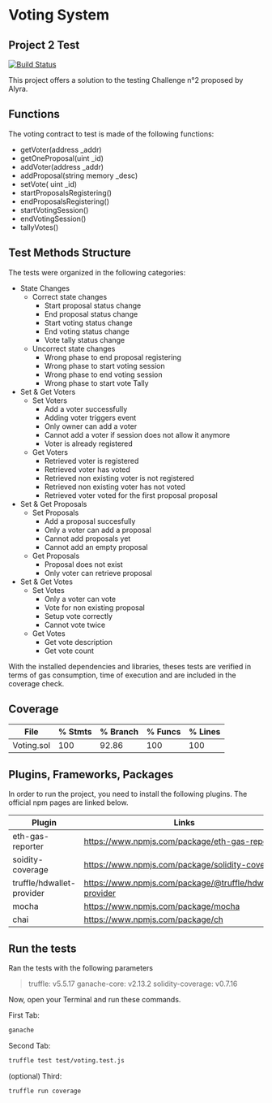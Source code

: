 # Voting System
## Project 2 Test

[![Build Status](https://travis-ci.org/joemccann/dillinger.svg?branch=master)](https://travis-ci.org/joemccann/dillinger)

This project offers a solution to the testing Challenge n°2 proposed by Alyra.

## Functions

The voting contract to test is made of the following functions:

- getVoter(address _addr)
- getOneProposal(uint _id)
- addVoter(address _addr)
- addProposal(string memory _desc)
- setVote( uint _id)
- startProposalsRegistering() 
- endProposalsRegistering()
- startVotingSession()
- endVotingSession()
- tallyVotes()

## Test Methods Structure

The tests were organized in the following categories: 

- State Changes
    - Correct state changes
        * Start proposal status change 
        * End proposal status change
        * Start voting status change
        * End voting status change
        * Vote tally status change
    - Uncorrect state changes
        * Wrong phase to end proposal registering
        * Wrong phase to start voting session
        * Wrong phase to end voting session
        * Wrong phase to start vote Tally
- Set & Get Voters
    - Set Voters
        * Add a voter successfully
        * Adding voter triggers event
        * Only owner can add a voter
        * Cannot add a voter if session does not allow it anymore
        * Voter is already registered
    - Get Voters
        * Retrieved voter is registered
        * Retrieved voter has voted 
        * Retrieved non existing voter is not registered
        * Retrieved non existing voter has not voted
        * Retrieved voter voted for the first proposal proposal
- Set & Get Proposals
    - Set Proposals
        * Add a proposal succesfully
        * Only a voter can add a proposal
        * Cannot add proposals yet
        * Cannot add an empty proposal
    - Get Proposals
        * Proposal does not exist
        * Only voter can retrieve proposal
- Set & Get Votes
    - Set Votes
        * Only a voter can vote
        * Vote for non existing proposal
        * Setup vote correctly
        * Cannot vote twice
    - Get Votes
        * Get vote description
        * Get vote count

With the installed dependencies and libraries, theses tests are verified in terms of gas consumption, time of execution and are included in the coverage check.

## Coverage

File         |  % Stmts | % Branch |  % Funcs |  % Lines |
-------------|----------|----------|----------|----------|
  Voting.sol |      100 |    92.86 |      100 |      100 |

## Plugins, Frameworks, Packages

In order to run the project, you need to install the following plugins.
The official npm pages are linked below.

| Plugin | Links |
| ------ | ------ |
| eth-gas-reporter | https://www.npmjs.com/package/eth-gas-reporter |
| soidity-coverage | https://www.npmjs.com/package/solidity-coverage |
| truffle/hdwallet-provider | https://www.npmjs.com/package/@truffle/hdwallet-provider |
| mocha | https://www.npmjs.com/package/mocha |
| chai | https://www.npmjs.com/package/ch |

## Run the tests

Ran the tests with the following parameters

> truffle:           v5.5.17
> ganache-core:      v2.13.2
> solidity-coverage: v0.7.16

Now, open your Terminal and run these commands.

First Tab:

```sh
ganache
```

Second Tab:

```sh
truffle test test/voting.test.js
```

(optional) Third:

```sh
truffle run coverage
```